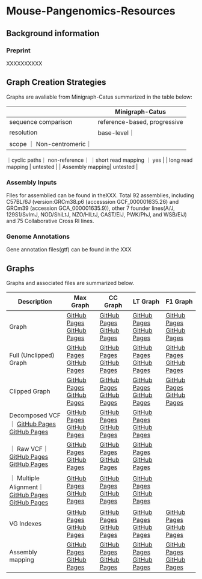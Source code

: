 # Mouse-Pangenomics-Resources

## Background information
### Preprint
XXXXXXXXXX

## Graph Creation Strategies
Graphs are avaliable from Minigraph-Catus summarized in the table below:

|     | Minigraph-Catus |
| --- | --- |
| sequence comparison | reference-based, progressive |
| resolution | base-level｜
| scope ｜ Non-centromeric｜
｜cyclic paths｜ non-reference｜
｜short read mapping ｜ yes |
| long read mapping | untested |
| Assembly mapping| untested |

### Assembly Inputs
FIles for assemblied can be found in the<link>XXX</link>. 
Total 92 assemblies, including  C57BL/6J (version:GRCm38.p6 (accesssion GCF_000001635.26) and GRCm39 (accession GCA_000001635.9)), other 7 founder lines(A/J, 129S1/SvImJ, NOD/ShiLtJ, NZO/HlLtJ, CAST/EiJ, PWK/PhJ, and WSB/EiJ) and 75 Collaborative Cross RI lines. 

### Genome Annotations 
Gene annotation files(gtf) can be found in the <link>XXX</link>

## Graphs
Graphs and associated files are summarized below.

| Description| Max Graph| CC Graph| LT Graph|F1 Graph|
| --- | --- | --- | --- | --- |
| Graph| [GitHub Pages](https://pages.github.com/) [GitHub Pages](https://pages.github.com/)|[GitHub Pages](https://pages.github.com/) [GitHub Pages](https://pages.github.com/)|[GitHub Pages](https://pages.github.com/) [GitHub Pages](https://pages.github.com/)|[GitHub Pages](https://pages.github.com/) [GitHub Pages](https://pages.github.com/)|
| Full (Unclipped) Graph | [GitHub Pages](https://pages.github.com/) [GitHub Pages](https://pages.github.com/)|[GitHub Pages](https://pages.github.com/) [GitHub Pages](https://pages.github.com/)|[GitHub Pages](https://pages.github.com/) [GitHub Pages](https://pages.github.com/)|[GitHub Pages](https://pages.github.com/) [GitHub Pages](https://pages.github.com/) |
| Clipped Graph | [GitHub Pages](https://pages.github.com/) [GitHub Pages](https://pages.github.com/)|[GitHub Pages](https://pages.github.com/) [GitHub Pages](https://pages.github.com/)|[GitHub Pages](https://pages.github.com/) [GitHub Pages](https://pages.github.com/)|[GitHub Pages](https://pages.github.com/) [GitHub Pages](https://pages.github.com/) |
| Decomposed VCF｜ [GitHub Pages](https://pages.github.com/) [GitHub Pages](https://pages.github.com/)|[GitHub Pages](https://pages.github.com/) [GitHub Pages](https://pages.github.com/)|[GitHub Pages](https://pages.github.com/) [GitHub Pages](https://pages.github.com/)|[GitHub Pages](https://pages.github.com/) [GitHub Pages](https://pages.github.com/) |
｜ Raw VCF｜ [GitHub Pages](https://pages.github.com/) [GitHub Pages](https://pages.github.com/)|[GitHub Pages](https://pages.github.com/) [GitHub Pages](https://pages.github.com/)|[GitHub Pages](https://pages.github.com/) [GitHub Pages](https://pages.github.com/)|[GitHub Pages](https://pages.github.com/) [GitHub Pages](https://pages.github.com/) |
｜ Multiple Alignment｜ [GitHub Pages](https://pages.github.com/) [GitHub Pages](https://pages.github.com/)|[GitHub Pages](https://pages.github.com/) [GitHub Pages](https://pages.github.com/)|[GitHub Pages](https://pages.github.com/) [GitHub Pages](https://pages.github.com/)|[GitHub Pages](https://pages.github.com/) [GitHub Pages](https://pages.github.com/) |
| VG Indexes | [GitHub Pages](https://pages.github.com/) [GitHub Pages](https://pages.github.com/)|[GitHub Pages](https://pages.github.com/) [GitHub Pages](https://pages.github.com/)|[GitHub Pages](https://pages.github.com/) [GitHub Pages](https://pages.github.com/)|[GitHub Pages](https://pages.github.com/) [GitHub Pages](https://pages.github.com/)|
| Assembly mapping | [GitHub Pages](https://pages.github.com/) [GitHub Pages](https://pages.github.com/)|[GitHub Pages](https://pages.github.com/) [GitHub Pages](https://pages.github.com/)|[GitHub Pages](https://pages.github.com/) [GitHub Pages](https://pages.github.com/)|[GitHub Pages](https://pages.github.com/) [GitHub Pages](https://pages.github.com/)|
